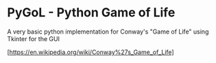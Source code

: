 
# PyGoL - Python Game of Life

A very basic python implementation for Conway's "Game of Life" using Tkinter for the GUI

[https://en.wikipedia.org/wiki/Conway%27s_Game_of_Life]
